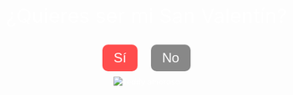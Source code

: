 <!DOCTYPE html>
<html lang="es">
<head>
  <meta charset="UTF-8">
  <title>San Valentín Especial</title>
  <style>
    .screen {
      display: none;
      width: 100vw;
      height: 100vh;
      position: absolute;
      top: 0;
      left: 0;
    }
    /* Pantalla 1: Pregunta inicial */
    #screen1 {
      display: block; /* Visible por defecto */
      background: url('https://images.pexels.com/photos/3755765/pexels-photo-3755765.jpeg?auto=compress&cs=tinysrgb&dpr=2&h=750&w=1260') no-repeat center center;
      background-size: cover;
      text-align: center;
      color: white;
    }
    #screen1 .question {
      font-size: 36px;
      margin-top: 30%;
    }
    #screen1 .buttons {
      margin-top: 20px;
    }
    #screen1 button {
      font-size: 24px;
      padding: 10px 20px;
      margin: 10px;
      border: none;
      border-radius: 10px;
      cursor: pointer;
    }
    #screen1 button#si {
      background-color: #ff4d4d;
      color: white;
    }
    #screen1 button#no {
      background-color: #888;
      color: white;
    }
  
  <!-- Pantalla 1: Pregunta inicial -->
  <div id="screen1" class="screen">
    <div class="question">¿Quieres ser mi San Valentín?</div>
    <div class="buttons">
      <button id="si" onclick="goToScreen2()">Sí</button>
      <button id="no" onclick="alert('Oh, qué pena!')">No</button>
    </div>
    <!-- Osito amoroso -->
    <img class="teddy" src="https://media.giphy.com/media/10LKovKon8DENq/giphy.gif" alt="Osito amoroso" style="margin-top:20px; width:150px;">
  </div>

  <!-- Pantalla 2: Gatito y frases (solo ejemplo) -->
  <div id="screen2" class="screen">
    <h1>¡Gracias, mi amor!</h1>
    <img class="kitten" src="https://media.giphy.com/media/9o6wJbQ0Vb5U0/giphy.gif" alt="Gatito dando besos" style="width:200px;">
    <p>"Cada beso tuyo es un regalo."</p>
    <!-- Aquí se generarían los corazones flotantes -->
  </div>

  <script>
    // Función para ocultar todas las pantallas y mostrar la indicada
    function showScreen(id) {
      document.querySelectorAll('.screen').forEach(function(screen) {
        screen.style.display = 'none';
      });
      document.getElementById(id).style.display = 'block';
    }
    // Función que se llama al presionar "Sí"
    function goToScreen2() {
      showScreen('screen2');
      // Aquí puedes llamar a la función que inicie la animación de los corazones, por ejemplo:
      // startFloatingHearts();
    }
  </script>
</body>
</html>

    /* Pantalla 2: Gatito, frases de amor y corazones flotantes */
    #screen2 {
      background: #ffe6e6;
      text-align: center;
      padding-top: 30px;
      color: #b30000;
    }
    #screen2 .kitten {
      width: 200px;
    }
    #screen2 .love-phrases {
      font-size: 24px;
      margin: 20px;
    }
    /* Los corazones flotantes se generan dinámicamente */
    .heart {
      position: absolute;
      font-size: 24px;
      animation: float 4s linear infinite;
    }
    @keyframes float {
      0% { transform: translateY(100vh); opacity: 1; }
      100% { transform: translateY(-10vh); opacity: 0; }
    }
    /* Pantalla 3: Rompecabezas */
    #screen3 {
      background: #fff;
      text-align: center;
      padding-top: 20px;
    }
    #puzzle-board {
      margin: auto;
      display: grid;
      grid-template-columns: repeat(3, 100px);
      grid-gap: 5px;
      width: 310px;
      height: 310px;
      border: 2px solid #b30000;
      padding: 5px;
    }
    .puzzle-cell {
      width: 100px;
      height: 100px;
      border: 1px dashed #ccc;
    }
    #puzzle-pieces {
      margin: 20px auto;
      width: 320px;
      display: flex;
      flex-wrap: wrap;
      gap: 10px;
      justify-content: center;
    }
    .puzzle-piece {
      width: 100px;
      height: 100px;
      border: 1px solid #b30000;
      cursor: grab;
      background-image: url('
      https://raw.githubusercontent.com/Alexiscj23/San-valentines/refs/heads/main/IMG_20190812_212839.jpg  ');
      background-size: 300px 300px;
    }
    /* Pantalla 4: Libro (Slider) con 5 páginas */
    #screen4 {
      background: #ffe6e6;
      text-align: center;
      padding: 20px;
      color: #b30000;
    }
    .slider {
      position: relative;
      width: 80%;
      max-width: 600px;
      margin: 0 auto;
      overflow: hidden;
    }
    .slides {
      display: flex;
      transition: transform 0.5s ease-in-out;
    }
    .slide {
      min-width: 100%;
      box-sizing: border-box;
      padding: 20px;
    }
    .slide img {
      width: 100%;
      max-height: 300px;
      object-fit: cover;
      border: 2px solid #b30000;
      border-radius: 10px;
    }
    .slide .caption {
      font-size: 20px;
      margin-top: 10px;
    }
    .slider-controls {
      margin-top: 10px;
    }
    .slider-controls button {
      padding: 10px 20px;
      font-size: 18px;
      border: none;
      background-color: #ff4d4d;
      color: white;
      border-radius: 5px;
      cursor: pointer;
      margin: 0 10px;
    }
  </style>
</head>
<body>
  <!-- Pantalla 1: Pregunta inicial -->
  <div id="screen1" class="screen">
    <div class="question">¿Quieres ser mi San Valentín?</div>
    <div class="buttons">
      <button id="si" onclick="goToScreen2()">Sí</button>
      <button id="no" onclick="alert('Oh, qué pena!')">No</button>
    </div>
    <!-- Imagen de osito amoroso -->
    <img class="teddy" src="https://media.giphy.com/media/10LKovKon8DENq/giphy.gif" alt="Teddy amoroso">
  </div>

  <!-- Pantalla 2: Gatito dando besos y frases de amor con corazones flotantes -->
  <div id="screen2" class="screen">
    <img class="kitten" src="https://media.giphy.com/media/9o6wJbQ0Vb5U0/giphy.gif" alt="Kitten dando besos">
    <div class="love-phrases">
      "Tu amor me llena de alegría" <br>
      "Eres mi sol en los días grises" <br>
      "Cada beso tuyo es un regalo"
    </div>
    <button onclick="goToScreen3()" style="font-size:24px; padding:10px 20px; border:none; border-radius:10px; background-color:#ff4d4d; color:white; cursor:pointer;">Continuar</button>
  </div>

  <!-- Pantalla 3: Rompecabezas -->
  <div id="screen3" class="screen">
    <h2>Arma el rompecabezas</h2>
    <p>Arrastra y suelta las piezas para formar la imagen.</p>
    <div id="puzzle-board"></div>
    <div id="puzzle-pieces"></div>
    <p id="puzzle-message"></p>
    <button onclick="checkPuzzle()" style="font-size:24px; padding:10px 20px; border:none; border-radius:10px; background-color:#ff4d4d; color:white; cursor:pointer;">Verificar rompecabezas</button>
  </div>

  <!-- Pantalla 4: Libro interactivo (Slider) -->
  <div id="screen4" class="screen">
    <h2>Recuerdos de Amor</h2>
    <div class="slider">
      <div class="slides">
        <!-- Cada slide corresponde a una página del libro (5 en total) -->
        <div class="slide">
          <img src="https://github.com/tuusuario/tu-repositorio/raw/main/foto1.jpg" alt="Foto 1">
          <div class="caption">Frase de amor 1</div>
        </div>
        <div class="slide">
          <img src="https://github.com/tuusuario/tu-repositorio/raw/main/foto2.jpg" alt="Foto 2">
          <div class="caption">Frase de amor 2</div>
        </div>
        <div class="slide">
          <img src="https://github.com/tuusuario/tu-repositorio/raw/main/foto3.jpg" alt="Foto 3">
          <div class="caption">Frase de amor 3</div>
        </div>
        <div class="slide">
          <img src="https://github.com/tuusuario/tu-repositorio/raw/main/foto4.jpg" alt="Foto 4">
          <div class="caption">Frase de amor 4</div>
        </div>
        <div class="slide">
          <img src="https://github.com/tuusuario/tu-repositorio/raw/main/foto5.jpg" alt="Foto 5">
          <div class="caption">Frase de amor 5</div>
        </div>
      </div>
    </div>
    <div class="slider-controls">
      <button onclick="prevSlide()">Anterior</button>
      <button onclick="nextSlide()">Siguiente</button>
    </div>
  </div>

  <script>
    // Función para mostrar una pantalla y ocultar las demás
    function showScreen(id) {
      document.querySelectorAll('.screen').forEach(screen => {
        screen.style.display = 'none';
      });
      document.getElementById(id).style.display = 'block';
    }
    // Navegar a la Pantalla 2 (gatito)
    function goToScreen2() {
      showScreen('screen2');
      startFloatingHearts();
    }
    // Navegar a la Pantalla 3 (rompecabezas)
    function goToScreen3() {
      showScreen('screen3');
      setupPuzzle();
    }
    // Navegar a la Pantalla 4 (libro/slider)
    function goToScreen4() {
      showScreen('screen4');
    }

    // Función para iniciar los corazones flotantes en Screen2
    function startFloatingHearts() {
      setInterval(() => {
        const heart = document.createElement('div');
        heart.className = 'heart';
        heart.style.left = Math.random() * 100 + 'vw';
        heart.textContent = '❤️';
        heart.style.animationDuration = (Math.random() * 3 + 2) + 's';
        document.body.appendChild(heart);
        setTimeout(() => { heart.remove(); }, 5000);
      }, 500);
    }

    /* ====================
       ROMPECABEZAS (Screen 3)
       ==================== */
    const rows = 3, cols = 3, pieceWidth = 100, pieceHeight = 100;
    function setupPuzzle() {
      const board = document.getElementById('puzzle-board');
      const piecesContainer = document.getElementById('puzzle-pieces');
      board.innerHTML = '';
      piecesContainer.innerHTML = '';
      let pieces = [];
      // Crear celdas en el tablero
      for (let i = 0; i < rows * cols; i++) {
        let cell = document.createElement('div');
        cell.className = 'puzzle-cell';
        cell.dataset.index = i;
        cell.addEventListener('dragover', allowDrop);
        cell.addEventListener('drop', drop);
        board.appendChild(cell);
      }
      // Crear piezas del rompecabezas
      for (let r = 0; r < rows; r++) {
        for (let c = 0; c < cols; c++) {
          let index = r * cols + c;
          let piece = document.createElement('div');
          piece.className = 'puzzle-piece';
          piece.draggable = true;
          piece.dataset.index = index;
          piece.style.backgroundImage = "url('https://raw.githubusercontent.com/Alexiscj23/San-valentines/refs/heads/main/IMG_20190812_212839.jpg
            ')";
          piece.style.backgroundSize = `${cols * pieceWidth}px ${rows * pieceHeight}px`;
          piece.style.backgroundPosition = `-${c * pieceWidth}px -${r * pieceHeight}px`;
          piece.addEventListener('dragstart', dragStart);
          piece.addEventListener('dragend', dragEnd);
          pieces.push(piece);
        }
      }
      // Mezclar piezas
      pieces = shuffleArray(pieces);
      pieces.forEach(piece => piecesContainer.appendChild(piece));
    }
    function shuffleArray(array) {
      for (let i = array.length - 1; i > 0; i--) {
        const j = Math.floor(Math.random() * (i + 1));
        [array[i], array[j]] = [array[j], array[i]];
      }
      return array;
    }
    let draggedPiece = null;
    function dragStart(e) {
      draggedPiece = this;
      setTimeout(() => { this.style.opacity = '0.5'; }, 0);
    }
    function dragEnd(e) {
      this.style.opacity = '1';
      draggedPiece = null;
    }
    function allowDrop(e) { e.preventDefault(); }
    function drop(e) {
      e.preventDefault();
      if (draggedPiece) {
        if (this.children.length > 0) {
          document.getElementById('puzzle-pieces').appendChild(this.children[0]);
        }
        this.appendChild(draggedPiece);
      }
    }
    function checkPuzzle() {
      let correct = 0;
      document.querySelectorAll('.puzzle-cell').forEach(cell => {
        if (cell.children.length > 0 && cell.children[0].dataset.index === cell.dataset.index)
          correct++;
      });
      if (correct === rows * cols) {
        document.getElementById('puzzle-message').textContent = "¡Rompecabezas armado perfectamente!";
        setTimeout(goToScreen4, 2000);
      } else {
        document.getElementById('puzzle-message').textContent = `Faltan ${rows * cols - correct} piezas correctas.`;
      }
    }

    /* ====================
       SLIDER (Screen 4)
       ==================== */
    let currentSlide = 0;
    function showSlide(index) {
      const slidesContainer = document.querySelector('.slides');
      const totalSlides = slidesContainer.children.length;
      if(index < 0) currentSlide = totalSlides - 1;
      else if(index >= totalSlides) currentSlide = 0;
      else currentSlide = index;
      slidesContainer.style.transform = `translateX(-${currentSlide * 100}%)`;
    }
    function nextSlide() { showSlide(currentSlide + 1); }
    function prevSlide() { showSlide(currentSlide - 1); }
  </script>
</body>
</html>
